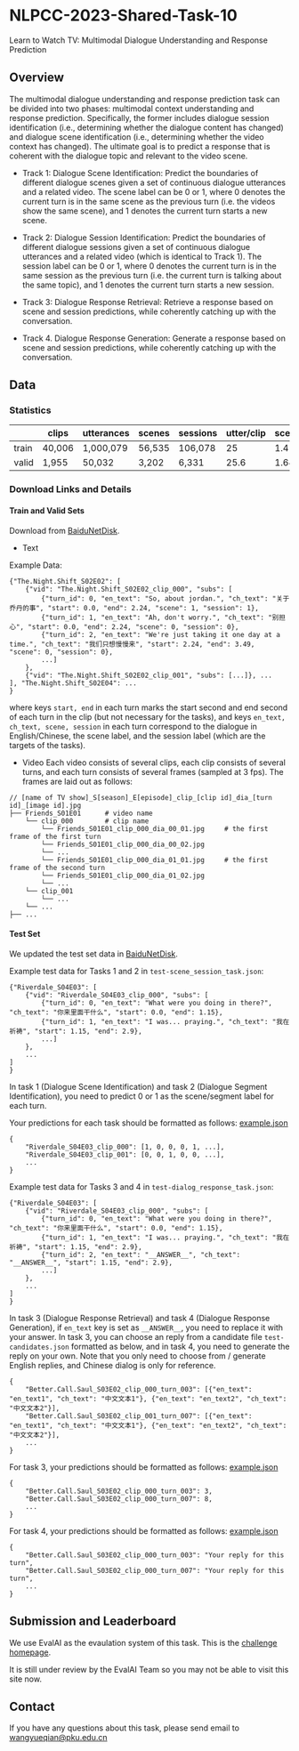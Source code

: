 # NLPCC-2023-Shared-Task-10
Learn to Watch TV: Multimodal Dialogue Understanding and Response Prediction

## Overview
The multimodal dialogue understanding and response prediction task can be divided into two phases: multimodal context understanding and response prediction. Specifically, the former includes dialogue session identification (i.e., determining whether the dialogue content has changed) and dialogue scene identification (i.e., determining whether the video context has changed). The ultimate goal is to predict a response that is coherent with the dialogue topic and relevant to the video scene.

- Track 1: Dialogue Scene Identification: Predict the boundaries of different dialogue scenes given a set of continuous dialogue utterances and a related video. The scene label can be 0 or 1, where 0 denotes the current turn is in the same scene as the previous turn (i.e. the videos show the same scene), and 1 denotes the current turn starts a new scene.

- Track 2: Dialogue Session Identification: Predict the boundaries of different dialogue sessions given a set of continuous dialogue utterances and a related video (which is identical to Track 1). The session label can be 0 or 1, where 0 denotes the current turn is in the same session as the previous turn (i.e. the current turn is talking about the same topic), and 1 denotes the current turn starts a new session.

- Track 3: Dialogue Response Retrieval: Retrieve a response based on scene and session predictions, while coherently catching up with the conversation.

- Track 4. Dialogue Response Generation: Generate a response based on scene and session predictions, while coherently catching up with the conversation.

## Data
### Statistics
|       | clips  | utterances | scenes | sessions | utter/clip | scene/clip | session/clip | en_word/clip | en_word/utter | ch_word/clip | ch_word/utter |
| ----- | ------ | ---------- | ------ | -------- | ---------- | ---------- | ------------ | ------------ | ------------- | ------------ | ------------- |
| train | 40,006 | 1,000,079  | 56,535 | 106,078  | 25         | 1.41       | 2.65         | 166.46       | 6.66          | 267.74       | 10.71         |
| valid | 1,955  | 50,032     | 3,202  | 6,331    | 25.6       | 1.64       | 3.24         | 174.49       | 6.82          | 283.7        | 11.09         |


### Download Links and Details
#### Train and Valid Sets
Download from [BaiduNetDisk](https://pan.baidu.com/s/1paNUmL_qgzYpVQMyeA4whA?pwd=gy5s).

- Text

Example Data:
```
{"The.Night.Shift_S02E02": [
    {"vid": "The.Night.Shift_S02E02_clip_000", "subs": [
        {"turn_id": 0, "en_text": "So, about jordan.", "ch_text": "关于乔丹的事", "start": 0.0, "end": 2.24, "scene": 1, "session": 1}, 
        {"turn_id": 1, "en_text": "Ah, don't worry.", "ch_text": "别担心", "start": 0.0, "end": 2.24, "scene": 0, "session": 0},
        {"turn_id": 2, "en_text": "We're just taking it one day at a time.", "ch_text": "我们只想慢慢来", "start": 2.24, "end": 3.49, "scene": 0, "session": 0}, 
        ...]
    },
    {"vid": "The.Night.Shift_S02E02_clip_001", "subs": [...]}, ...
], "The.Night.Shift_S02E04": ...
}
```
where keys `start, end` in each turn marks the start second and end second of each turn in the clip (but not necessary for the tasks),
and keys `en_text, ch_text, scene, session` in each turn correspond to the dialogue in English/Chinese, the scene label, and the session label (which are the targets of the tasks).

- Video
Each video consists of several clips, each clip consists of several turns, and each turn consists of several frames (sampled at 3 fps). The frames are laid out as follows:
```
// [name of TV show]_S[season]_E[episode]_clip_[clip id]_dia_[turn id]_[image id].jpg
├── Friends_S01E01      # video name
    └── clip_000        # clip name
        └── Friends_S01E01_clip_000_dia_00_01.jpg     # the first frame of the first turn
        └── Friends_S01E01_clip_000_dia_00_02.jpg
        └── ...
        └── Friends_S01E01_clip_000_dia_01_01.jpg     # the first frame of the second turn 
        └── Friends_S01E01_clip_000_dia_01_02.jpg
        └── ...
    └── clip_001
        └── ...
    └── ...
├── ...
```

#### Test Set
We updated the test set data in [BaiduNetDisk](https://pan.baidu.com/s/1paNUmL_qgzYpVQMyeA4whA?pwd=gy5s).

Example test data for Tasks 1 and 2 in `test-scene_session_task.json`:
```
{"Riverdale_S04E03": [
    {"vid": "Riverdale_S04E03_clip_000", "subs": [
        {"turn_id": 0, "en_text": "What were you doing in there?", "ch_text": "你来里面干什么", "start": 0.0, "end": 1.15},
        {"turn_id": 1, "en_text": "I was... praying.", "ch_text": "我在祈祷", "start": 1.15, "end": 2.9},
        ...]
    },
    ...
]
}
```

In task 1 (Dialogue Scene Identification) and task 2 (Dialogue Segment Identification), you need to predict 0 or 1 as the scene/segment label for each turn.

Your predictions for each task should be formatted as follows: [example.json](https://github.com/yellow-binary-tree/NLPCC-2023-Shared-Task-10/blob/master/example_submission/test-scene_session_random_baseline.json)

```
{
    "Riverdale_S04E03_clip_000": [1, 0, 0, 0, 1, ...],
    "Riverdale_S04E03_clip_001": [0, 0, 1, 0, 0, ...],
    ...
}
```

Example test data for Tasks 3 and 4 in `test-dialog_response_task.json`:
```
{"Riverdale_S04E03": [
    {"vid": "Riverdale_S04E03_clip_000", "subs": [
        {"turn_id": 0, "en_text": "What were you doing in there?", "ch_text": "你来里面干什么", "start": 0.0, "end": 1.15},
        {"turn_id": 1, "en_text": "I was... praying.", "ch_text": "我在祈祷", "start": 1.15, "end": 2.9},
        {"turn_id": 2, "en_text": "__ANSWER__", "ch_text": "__ANSWER__", "start": 1.15, "end": 2.9},
        ...]
    },
    ...
]
}
```

In task 3 (Dialogue Response Retrieval) and task 4 (Dialogue Response Generation), if `en_text` key is set as `__ANSWER__`, you need to replace it with your answer. In task 3, you can choose an reply from a candidate file `test-candidates.json` formatted as below, and in task 4, you need to generate the reply on your own. Note that you only need to choose from / generate English replies, and Chinese dialog is only for reference.

```
{
    "Better.Call.Saul_S03E02_clip_000_turn_003": [{"en_text": "en_text1", "ch_text": "中文文本1"}, {"en_text": "en_text2", "ch_text": "中文文本2"}],
    "Better.Call.Saul_S03E02_clip_001_turn_007": [{"en_text": "en_text1", "ch_text": "中文文本1"}, {"en_text": "en_text2", "ch_text": "中文文本2"}],
    ...
}
```

For task 3, your predictions should be formatted as follows: [example.json](https://github.com/yellow-binary-tree/NLPCC-2023-Shared-Task-10/blob/master/example_submission/test-choice_random_baseline.json)
```
{
    "Better.Call.Saul_S03E02_clip_000_turn_003": 3,
    "Better.Call.Saul_S03E02_clip_000_turn_007": 8,
    ...
}
```

For task 4, your predictions should be formatted as follows: [example.json](https://github.com/yellow-binary-tree/NLPCC-2023-Shared-Task-10/blob/master/example_submission/test-gt_random_baseline.json)
```
{
    "Better.Call.Saul_S03E02_clip_000_turn_003": "Your reply for this turn",
    "Better.Call.Saul_S03E02_clip_000_turn_007": "Your reply for this turn",
    ...
}
```

## Submission and Leaderboard
We use EvalAI as the evaulation system of this task. This is the [challenge homepage](https://eval.ai/web/challenges/challenge-page/2050/overview).

It is still under review by the EvalAI Team so you may not be able to visit this site now.

## Contact
If you have any questions about this task, please send email to wangyueqian@pku.edu.cn
